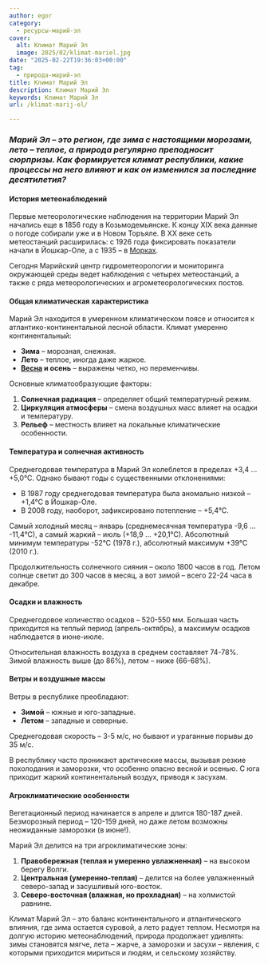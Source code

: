 ```yaml
---
author: egor
category:
  - ресурсы-марий-эл
cover:
  alt: Климат Марий Эл
  image: 2025/02/klimat-mariel.jpg
date: "2025-02-22T19:36:03+00:00"
tag:
  - природа-марий-эл
title: Климат Марий Эл
description: Климат Марий Эл
keywords: Климат Марий Эл
url: /klimat-marij-el/

---
```

### _Марий Эл – это регион, где зима с настоящими морозами, лето – теплое, а природа регулярно преподносит сюрпризы. Как формируется климат республики, какие процессы на него влияют и как он изменился за последние десятилетия?_

#### **История метеонаблюдений**

Первые метеорологические наблюдения на территории Марий Эл начались еще в 1856 году в Козьмодемьянске. К концу XIX века данные о погоде собирали уже и в Новом Торъяле. В XX веке сеть метеостанций расширилась: с 1926 года фиксировать показатели начали в Йошкар-Оле, а с 1935 – в [Морках](/literaturno-kraevedcheskij-muzej-imeni-kazakova/).

Сегодня Марийский центр гидрометеорологии и мониторинга окружающей среды ведет наблюдения с четырех метеостанций, а также с ряда метеорологических и агрометеорологических постов.

#### **Общая климатическая характеристика**

Марий Эл находится в умеренном климатическом поясе и относится к атлантико-континентальной лесной области. Климат умеренно континентальный:

- **Зима** – морозная, снежная.
- **Лето** – теплое, иногда даже жаркое.
- **[Весна](/kogda-v-joshkar-ole-nastupit-vesna/) и осень** – выражены четко, но переменчивы.

Основные климатообразующие факторы:

1. **Солнечная радиация** – определяет общий температурный режим.
1. **Циркуляция атмосферы** – смена воздушных масс влияет на осадки и температуру.
1. **Рельеф** – местность влияет на локальные климатические особенности.

#### **Температура и солнечная активность**

Среднегодовая температура в Марий Эл колеблется в пределах +3,4 … +5,0°С. Однако бывают годы с существенными отклонениями:

- В 1987 году среднегодовая температура была аномально низкой – +1,4°С в Йошкар-Оле.
- В 2008 году, наоборот, зафиксировано потепление – +5,4°С.

Самый холодный месяц – январь (среднемесячная температура -9,6 … -11,4°С), а самый жаркий – июль (+18,9 … +20,1°С). Абсолютный минимум температуры -52°С (1978 г.), абсолютный максимум +39°С (2010 г.).

Продолжительность солнечного сияния – около 1800 часов в год. Летом солнце светит до 300 часов в месяц, а вот зимой – всего 22-24 часа в декабре.

#### **Осадки и влажность**

Среднегодовое количество осадков – 520-550 мм. Большая часть приходится на теплый период (апрель-октябрь), а максимум осадков наблюдается в июне-июле.

Относительная влажность воздуха в среднем составляет 74-78%. Зимой влажность выше (до 86%), летом – ниже (66-68%).

#### **Ветры и воздушные массы**

Ветры в республике преобладают:

- **Зимой** – южные и юго-западные.
- **Летом** – западные и северные.

Среднегодовая скорость – 3-5 м/с, но бывают и ураганные порывы до 35 м/с.

В республику часто проникают арктические массы, вызывая резкие похолодания и заморозки, что особенно опасно весной и осенью. С юга приходит жаркий континентальный воздух, приводя к засухам.

#### **Агроклиматические особенности**

Вегетационный период начинается в апреле и длится 180-187 дней. Безморозный период – 120-159 дней, но даже летом возможны неожиданные заморозки (в июне!).

Марий Эл делится на три агроклиматические зоны:

1. **Правобережная (теплая и умеренно увлажненная)** – на высоком берегу Волги.
1. **Центральная (умеренно-теплая)** – делится на более увлажненный северо-запад и засушливый юго-восток.
1. **Северо-восточная (влажная, но прохладная)** – на холмистой равнине.

Климат Марий Эл – это баланс континентального и атлантического влияния, где зима остается суровой, а лето радует теплом. Несмотря на долгую историю метеонаблюдений, природа продолжает удивлять: зимы становятся мягче, лета – жарче, а заморозки и засухи – явления, с которыми приходится мириться и людям, и сельскому хозяйству.
